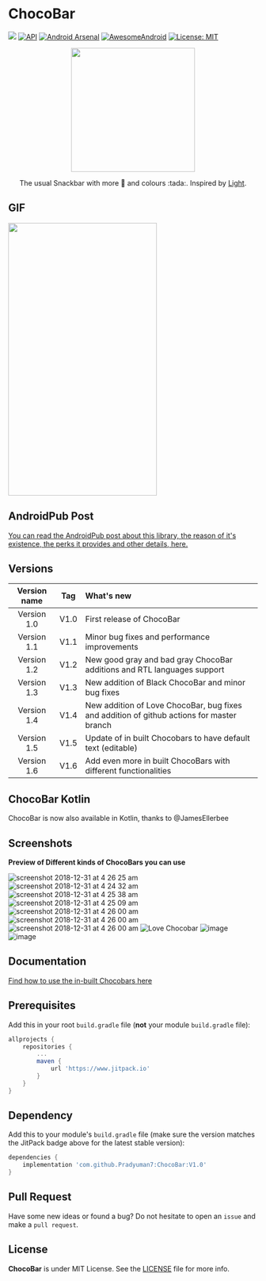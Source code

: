 # ChocoBar

[![](https://www.jitpack.io/v/Pradyuman7/ChocoBar.svg)](https://www.jitpack.io/#Pradyuman7/ChocoBar)
[![API](https://img.shields.io/badge/API-15%2B-brightgreen.svg?style=flat)](https://android-arsenal.com/api?level=14)
[![Android Arsenal](https://img.shields.io/badge/Android%20Arsenal-ChocoBar-brightgreen.svg?style=flat)](https://android-arsenal.com/details/1/7415)
[![AwesomeAndroid](https://img.shields.io/badge/Awesome_Android-ChocoBar-green.svg?style=flat)](https://android.libhunt.com/chocobar-alternatives)
[![License: MIT](https://img.shields.io/badge/License-MIT-green.svg)](https://opensource.org/licenses/MIT)

<p align="center">
  <img width="250" height="250" src="https://user-images.githubusercontent.com/41565823/50545792-3f2c5b80-0c1c-11e9-81e6-23b0035c7b4c.gif">
</p>

<p align="center">
  The usual Snackbar with more 🍫 and colours :tada:. Inspired by <a href="https://github.com/TonnyL/Light"> Light</a>.
</p>

## GIF

<p align="left">
  <img width="300" height="550" src="https://user-images.githubusercontent.com/41565823/54661529-e2ce2f00-4ada-11e9-9e66-3c0aecfa35b6.gif">
</p>

## AndroidPub Post

[You can read the AndroidPub post about this library, the reason of it's existence, the perks it provides and other details, here.](https://medium.com/@pradyumandixit/drop-the-toast-and-snackbar-to-replace-it-by-chocobar-ada7692fa915)

## Versions

| Version name  | Tag        | What's new                                                                                  |
|:-------------:|:----------:|:--------------------------------------------------------------------------------------------|
| Version 1.0   | V1.0       | First release of ChocoBar                                                                   |
| Version 1.1   | V1.1       | Minor bug fixes and performance improvements                                                |
| Version 1.2   | V1.2       | New good gray and bad gray ChocoBar additions and RTL languages support                     |
| Version 1.3   | V1.3       | New addition of Black ChocoBar and minor bug fixes                                          |
| Version 1.4   | V1.4       | New addition of Love ChocoBar, bug fixes and addition of github actions for master branch   |
| Version 1.5   | V1.5       | Update of in built Chocobars to have default text (editable)                                |
| Version 1.6   | V1.6       | Add even more in built ChocoBars with different functionalities                             |

## ChocoBar Kotlin
ChocoBar is now also available in Kotlin, thanks to @JamesEllerbee

## Screenshots

**Preview of Different kinds of ChocoBars you can use**

![screenshot 2018-12-31 at 4 26 25 am](https://user-images.githubusercontent.com/41565823/50554067-56b72300-0cb4-11e9-8b04-8f12b09820d9.png)
![screenshot 2018-12-31 at 4 24 32 am](https://user-images.githubusercontent.com/41565823/50554071-574fb980-0cb4-11e9-9c0d-95f0df30f72c.png)
![screenshot 2018-12-31 at 4 25 38 am](https://user-images.githubusercontent.com/41565823/50554069-574fb980-0cb4-11e9-95f5-df24d2a56a96.png)
![screenshot 2018-12-31 at 4 25 09 am](https://user-images.githubusercontent.com/41565823/50554070-574fb980-0cb4-11e9-8a7d-0ab8b061e120.png)
![screenshot 2018-12-31 at 4 26 00 am](https://user-images.githubusercontent.com/41565823/50554068-574fb980-0cb4-11e9-96f2-7802ad3a400f.png)
![screenshot 2018-12-31 at 4 26 00 am](https://user-images.githubusercontent.com/37071007/68586351-d6fb0700-04c7-11ea-8133-dd0e14fcd8c8.png)
![screenshot 2018-12-31 at 4 26 00 am](https://user-images.githubusercontent.com/37071007/68586380-e5e1b980-04c7-11ea-95eb-612167d59448.png)
![Love Chocobar](https://user-images.githubusercontent.com/35525781/96970060-c012c080-1530-11eb-926c-59edd1844413.png)
![image](https://user-images.githubusercontent.com/26584526/136639395-7a70f775-b5d3-4ad4-8b4f-d0ce91490c18.png)
![image](https://user-images.githubusercontent.com/26584526/136639381-19bfd6f0-a34e-49f9-8b7e-4e34c4e02ba7.png)

## Documentation
[Find how to use the in-built Chocobars here](documentation/ReadMe.md)

## Prerequisites

Add this in your root `build.gradle` file (**not** your module `build.gradle` file):

```gradle
allprojects {
	repositories {
		...
		maven { 
			url 'https://www.jitpack.io' 
		}
	}
}
```

## Dependency

Add this to your module's `build.gradle` file (make sure the version matches the JitPack badge above for the latest stable version):

```gradle
dependencies {
	implementation 'com.github.Pradyuman7:ChocoBar:V1.0'
}
```

## Pull Request

Have some new ideas or found a bug? Do not hesitate to open an `issue` and make a `pull request`.

## License

**ChocoBar** is under MIT License. See the [LICENSE](LICENSE.md) file for more info.
